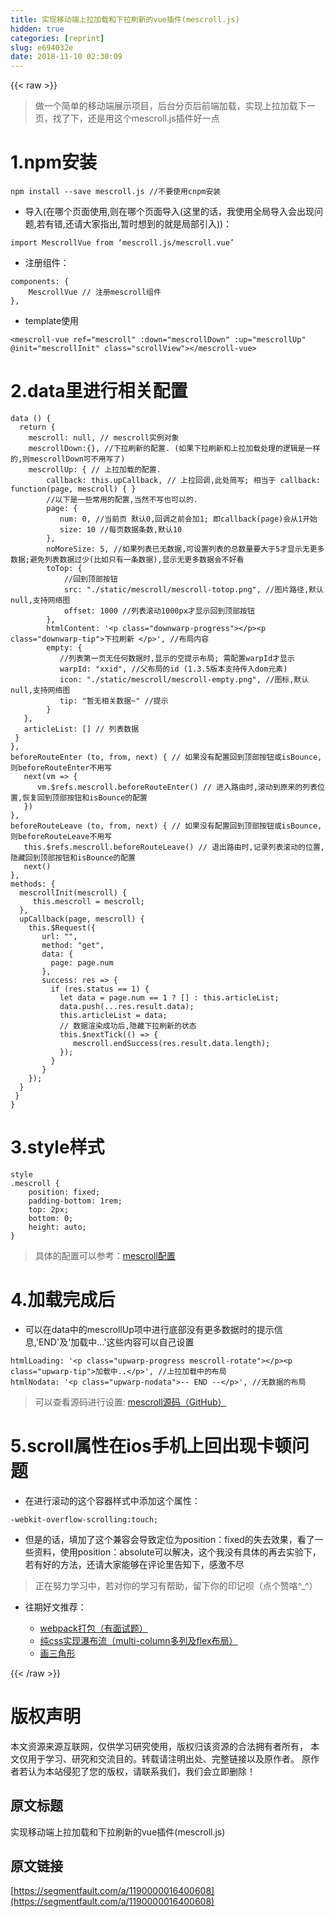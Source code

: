 ```yaml
---
title: 实现移动端上拉加载和下拉刷新的vue插件(mescroll.js)
hidden: true
categories: [reprint]
slug: e694032e
date: 2018-11-10 02:30:09
---
```


{{< raw >}}
<blockquote>&#x505A;&#x4E00;&#x4E2A;&#x7B80;&#x5355;&#x7684;&#x79FB;&#x52A8;&#x7AEF;&#x5C55;&#x793A;&#x9879;&#x76EE;&#xFF0C;&#x540E;&#x53F0;&#x5206;&#x9875;&#x540E;&#x524D;&#x7AEF;&#x52A0;&#x8F7D;&#xFF0C;&#x5B9E;&#x73B0;&#x4E0A;&#x62C9;&#x52A0;&#x8F7D;&#x4E0B;&#x4E00;&#x9875;&#xFF0C;&#x627E;&#x4E86;&#x4E0B;&#xFF0C;&#x8FD8;&#x662F;&#x7528;&#x8FD9;&#x4E2A;mescroll.js&#x63D2;&#x4EF6;&#x597D;&#x4E00;&#x70B9;</blockquote><h1 id="articleHeader0">1.npm&#x5B89;&#x88C5;</h1><div class="widget-codetool" style="display:none"><div class="widget-codetool--inner"><span class="selectCode code-tool" data-toggle="tooltip" data-placement="top" title="" data-original-title="&#x5168;&#x9009;"></span> <span type="button" class="copyCode code-tool" data-toggle="tooltip" data-placement="top" data-clipboard-text="npm install --save mescroll.js   //&#x4E0D;&#x8981;&#x4F7F;&#x7528;cnpm&#x5B89;&#x88C5;" title="" data-original-title="&#x590D;&#x5236;"></span> <span type="button" class="saveToNote code-tool" data-toggle="tooltip" data-placement="top" title="" data-original-title="&#x653E;&#x8FDB;&#x7B14;&#x8BB0;"></span></div></div><pre class="hljs stylus"><code style="word-break:break-word;white-space:initial">npm install --save mescroll<span class="hljs-selector-class">.js</span>   <span class="hljs-comment">//&#x4E0D;&#x8981;&#x4F7F;&#x7528;cnpm&#x5B89;&#x88C5;</span></code></pre><ul><li>&#x5BFC;&#x5165;(&#x5728;&#x54EA;&#x4E2A;&#x9875;&#x9762;&#x4F7F;&#x7528;,&#x5219;&#x5728;&#x54EA;&#x4E2A;&#x9875;&#x9762;&#x5BFC;&#x5165;(&#x8FD9;&#x91CC;&#x7684;&#x8BDD;&#xFF0C;&#x6211;&#x4F7F;&#x7528;&#x5168;&#x5C40;&#x5BFC;&#x5165;&#x4F1A;&#x51FA;&#x73B0;&#x95EE;&#x9898;,&#x82E5;&#x6709;&#x9519;,&#x8FD8;&#x8BF7;&#x5927;&#x5BB6;&#x6307;&#x51FA;,&#x6682;&#x65F6;&#x60F3;&#x5230;&#x7684;&#x5C31;&#x662F;&#x5C40;&#x90E8;&#x5F15;&#x5165;))&#xFF1A;</li></ul><div class="widget-codetool" style="display:none"><div class="widget-codetool--inner"><span class="selectCode code-tool" data-toggle="tooltip" data-placement="top" title="" data-original-title="&#x5168;&#x9009;"></span> <span type="button" class="copyCode code-tool" data-toggle="tooltip" data-placement="top" data-clipboard-text="import MescrollVue from &#x2018;mescroll.js/mescroll.vue&#x2019;" title="" data-original-title="&#x590D;&#x5236;"></span> <span type="button" class="saveToNote code-tool" data-toggle="tooltip" data-placement="top" title="" data-original-title="&#x653E;&#x8FDB;&#x7B14;&#x8BB0;"></span></div></div><pre class="hljs capnproto"><code style="word-break:break-word;white-space:initial"><span class="hljs-keyword">import</span> MescrollVue <span class="hljs-keyword">from</span> &#x2018;mescroll.js/mescroll.vue&#x2019;</code></pre><ul><li>&#x6CE8;&#x518C;&#x7EC4;&#x4EF6;&#xFF1A;</li></ul><div class="widget-codetool" style="display:none"><div class="widget-codetool--inner"><span class="selectCode code-tool" data-toggle="tooltip" data-placement="top" title="" data-original-title="&#x5168;&#x9009;"></span> <span type="button" class="copyCode code-tool" data-toggle="tooltip" data-placement="top" data-clipboard-text="components: {
    MescrollVue // &#x6CE8;&#x518C;mescroll&#x7EC4;&#x4EF6;
}," title="" data-original-title="&#x590D;&#x5236;"></span> <span type="button" class="saveToNote code-tool" data-toggle="tooltip" data-placement="top" title="" data-original-title="&#x653E;&#x8FDB;&#x7B14;&#x8BB0;"></span></div></div><pre class="hljs dts"><code><span class="hljs-symbol">components:</span> {
    MescrollVue <span class="hljs-comment">// &#x6CE8;&#x518C;mescroll&#x7EC4;&#x4EF6;</span>
},</code></pre><ul><li>template&#x4F7F;&#x7528;</li></ul><div class="widget-codetool" style="display:none"><div class="widget-codetool--inner"><span class="selectCode code-tool" data-toggle="tooltip" data-placement="top" title="" data-original-title="&#x5168;&#x9009;"></span> <span type="button" class="copyCode code-tool" data-toggle="tooltip" data-placement="top" data-clipboard-text="&lt;mescroll-vue ref=&quot;mescroll&quot; :down=&quot;mescrollDown&quot; :up=&quot;mescrollUp&quot; @init=&quot;mescrollInit&quot; class=&quot;scrollView&quot;&gt;&lt;/mescroll-vue&gt;" title="" data-original-title="&#x590D;&#x5236;"></span> <span type="button" class="saveToNote code-tool" data-toggle="tooltip" data-placement="top" title="" data-original-title="&#x653E;&#x8FDB;&#x7B14;&#x8BB0;"></span></div></div><pre class="hljs cs"><code style="word-break:break-word;white-space:initial">&lt;mescroll-vue <span class="hljs-keyword">ref</span>=<span class="hljs-string">&quot;mescroll&quot;</span> :down=<span class="hljs-string">&quot;mescrollDown&quot;</span> :up=<span class="hljs-string">&quot;mescrollUp&quot;</span> @init=<span class="hljs-string">&quot;mescrollInit&quot;</span> <span class="hljs-keyword">class</span>=<span class="hljs-string">&quot;scrollView&quot;</span>&gt;&lt;/mescroll-vue&gt;</code></pre><h1 id="articleHeader1">2.data&#x91CC;&#x8FDB;&#x884C;&#x76F8;&#x5173;&#x914D;&#x7F6E;</h1><div class="widget-codetool" style="display:none"><div class="widget-codetool--inner"><span class="selectCode code-tool" data-toggle="tooltip" data-placement="top" title="" data-original-title="&#x5168;&#x9009;"></span> <span type="button" class="copyCode code-tool" data-toggle="tooltip" data-placement="top" data-clipboard-text="data () {
  return {
    mescroll: null, // mescroll&#x5B9E;&#x4F8B;&#x5BF9;&#x8C61;
    mescrollDown:{}, //&#x4E0B;&#x62C9;&#x5237;&#x65B0;&#x7684;&#x914D;&#x7F6E;. (&#x5982;&#x679C;&#x4E0B;&#x62C9;&#x5237;&#x65B0;&#x548C;&#x4E0A;&#x62C9;&#x52A0;&#x8F7D;&#x5904;&#x7406;&#x7684;&#x903B;&#x8F91;&#x662F;&#x4E00;&#x6837;&#x7684;,&#x5219;mescrollDown&#x53EF;&#x4E0D;&#x7528;&#x5199;&#x4E86;)
    mescrollUp: { // &#x4E0A;&#x62C9;&#x52A0;&#x8F7D;&#x7684;&#x914D;&#x7F6E;.
        callback: this.upCallback, // &#x4E0A;&#x62C9;&#x56DE;&#x8C03;,&#x6B64;&#x5904;&#x7B80;&#x5199;; &#x76F8;&#x5F53;&#x4E8E; callback: function(page, mescroll) { }
        //&#x4EE5;&#x4E0B;&#x662F;&#x4E00;&#x4E9B;&#x5E38;&#x7528;&#x7684;&#x914D;&#x7F6E;,&#x5F53;&#x7136;&#x4E0D;&#x5199;&#x4E5F;&#x53EF;&#x4EE5;&#x7684;.
        page: {
           num: 0, //&#x5F53;&#x524D;&#x9875; &#x9ED8;&#x8BA4;0,&#x56DE;&#x8C03;&#x4E4B;&#x524D;&#x4F1A;&#x52A0;1; &#x5373;callback(page)&#x4F1A;&#x4ECE;1&#x5F00;&#x59CB;
           size: 10 //&#x6BCF;&#x9875;&#x6570;&#x636E;&#x6761;&#x6570;,&#x9ED8;&#x8BA4;10
        },
        noMoreSize: 5, //&#x5982;&#x679C;&#x5217;&#x8868;&#x5DF2;&#x65E0;&#x6570;&#x636E;,&#x53EF;&#x8BBE;&#x7F6E;&#x5217;&#x8868;&#x7684;&#x603B;&#x6570;&#x91CF;&#x8981;&#x5927;&#x4E8E;5&#x624D;&#x663E;&#x793A;&#x65E0;&#x66F4;&#x591A;&#x6570;&#x636E;;&#x907F;&#x514D;&#x5217;&#x8868;&#x6570;&#x636E;&#x8FC7;&#x5C11;(&#x6BD4;&#x5982;&#x53EA;&#x6709;&#x4E00;&#x6761;&#x6570;&#x636E;),&#x663E;&#x793A;&#x65E0;&#x66F4;&#x591A;&#x6570;&#x636E;&#x4F1A;&#x4E0D;&#x597D;&#x770B;
        toTop: {
            //&#x56DE;&#x5230;&#x9876;&#x90E8;&#x6309;&#x94AE;
            src: &quot;./static/mescroll/mescroll-totop.png&quot;, //&#x56FE;&#x7247;&#x8DEF;&#x5F84;,&#x9ED8;&#x8BA4;null,&#x652F;&#x6301;&#x7F51;&#x7EDC;&#x56FE;
            offset: 1000 //&#x5217;&#x8868;&#x6EDA;&#x52A8;1000px&#x624D;&#x663E;&#x793A;&#x56DE;&#x5230;&#x9876;&#x90E8;&#x6309;&#x94AE;
        },
        htmlContent: &apos;&lt;p class=&quot;downwarp-progress&quot;&gt;&lt;/p&gt;&lt;p class=&quot;downwarp-tip&quot;&gt;&#x4E0B;&#x62C9;&#x5237;&#x65B0; &lt;/p&gt;&apos;, //&#x5E03;&#x5C40;&#x5185;&#x5BB9;
        empty: {
           //&#x5217;&#x8868;&#x7B2C;&#x4E00;&#x9875;&#x65E0;&#x4EFB;&#x4F55;&#x6570;&#x636E;&#x65F6;,&#x663E;&#x793A;&#x7684;&#x7A7A;&#x63D0;&#x793A;&#x5E03;&#x5C40;; &#x9700;&#x914D;&#x7F6E;warpId&#x624D;&#x663E;&#x793A;
           warpId: &quot;xxid&quot;, //&#x7236;&#x5E03;&#x5C40;&#x7684;id (1.3.5&#x7248;&#x672C;&#x652F;&#x6301;&#x4F20;&#x5165;dom&#x5143;&#x7D20;)
           icon: &quot;./static/mescroll/mescroll-empty.png&quot;, //&#x56FE;&#x6807;,&#x9ED8;&#x8BA4;null,&#x652F;&#x6301;&#x7F51;&#x7EDC;&#x56FE;
           tip: &quot;&#x6682;&#x65E0;&#x76F8;&#x5173;&#x6570;&#x636E;~&quot; //&#x63D0;&#x793A;
        }
   },
   articleList: [] // &#x5217;&#x8868;&#x6570;&#x636E;
 }
},
beforeRouteEnter (to, from, next) { // &#x5982;&#x679C;&#x6CA1;&#x6709;&#x914D;&#x7F6E;&#x56DE;&#x5230;&#x9876;&#x90E8;&#x6309;&#x94AE;&#x6216;isBounce,&#x5219;beforeRouteEnter&#x4E0D;&#x7528;&#x5199;
   next(vm =&gt; {
      vm.$refs.mescroll.beforeRouteEnter() // &#x8FDB;&#x5165;&#x8DEF;&#x7531;&#x65F6;,&#x6EDA;&#x52A8;&#x5230;&#x539F;&#x6765;&#x7684;&#x5217;&#x8868;&#x4F4D;&#x7F6E;,&#x6062;&#x590D;&#x56DE;&#x5230;&#x9876;&#x90E8;&#x6309;&#x94AE;&#x548C;isBounce&#x7684;&#x914D;&#x7F6E;
   })
},
beforeRouteLeave (to, from, next) { // &#x5982;&#x679C;&#x6CA1;&#x6709;&#x914D;&#x7F6E;&#x56DE;&#x5230;&#x9876;&#x90E8;&#x6309;&#x94AE;&#x6216;isBounce,&#x5219;beforeRouteLeave&#x4E0D;&#x7528;&#x5199;
   this.$refs.mescroll.beforeRouteLeave() // &#x9000;&#x51FA;&#x8DEF;&#x7531;&#x65F6;,&#x8BB0;&#x5F55;&#x5217;&#x8868;&#x6EDA;&#x52A8;&#x7684;&#x4F4D;&#x7F6E;,&#x9690;&#x85CF;&#x56DE;&#x5230;&#x9876;&#x90E8;&#x6309;&#x94AE;&#x548C;isBounce&#x7684;&#x914D;&#x7F6E;
   next()
},
methods: {
  mescrollInit(mescroll) {
     this.mescroll = mescroll;
  },
  upCallback(page, mescroll) {
    this.$Request({
       url: &quot;&quot;,
       method: &quot;get&quot;,
       data: {
         page: page.num
       },
       success: res =&gt; {
         if (res.status == 1) {
           let data = page.num == 1 ? [] : this.articleList;
           data.push(...res.result.data);
           this.articleList = data;
           // &#x6570;&#x636E;&#x6E32;&#x67D3;&#x6210;&#x529F;&#x540E;,&#x9690;&#x85CF;&#x4E0B;&#x62C9;&#x5237;&#x65B0;&#x7684;&#x72B6;&#x6001;
           this.$nextTick(() =&gt; {
              mescroll.endSuccess(res.result.data.length);
           });
         }
       }
    });
  }
 }
}" title="" data-original-title="&#x590D;&#x5236;"></span> <span type="button" class="saveToNote code-tool" data-toggle="tooltip" data-placement="top" title="" data-original-title="&#x653E;&#x8FDB;&#x7B14;&#x8BB0;"></span></div></div><pre class="hljs kotlin"><code><span class="hljs-keyword">data</span> () {
  <span class="hljs-keyword">return</span> {
    mescroll: <span class="hljs-literal">null</span>, <span class="hljs-comment">// mescroll&#x5B9E;&#x4F8B;&#x5BF9;&#x8C61;</span>
    mescrollDown:{}, <span class="hljs-comment">//&#x4E0B;&#x62C9;&#x5237;&#x65B0;&#x7684;&#x914D;&#x7F6E;. (&#x5982;&#x679C;&#x4E0B;&#x62C9;&#x5237;&#x65B0;&#x548C;&#x4E0A;&#x62C9;&#x52A0;&#x8F7D;&#x5904;&#x7406;&#x7684;&#x903B;&#x8F91;&#x662F;&#x4E00;&#x6837;&#x7684;,&#x5219;mescrollDown&#x53EF;&#x4E0D;&#x7528;&#x5199;&#x4E86;)</span>
    mescrollUp: { <span class="hljs-comment">// &#x4E0A;&#x62C9;&#x52A0;&#x8F7D;&#x7684;&#x914D;&#x7F6E;.</span>
        callback: <span class="hljs-keyword">this</span>.upCallback, <span class="hljs-comment">// &#x4E0A;&#x62C9;&#x56DE;&#x8C03;,&#x6B64;&#x5904;&#x7B80;&#x5199;; &#x76F8;&#x5F53;&#x4E8E; callback: function(page, mescroll) { }</span>
        <span class="hljs-comment">//&#x4EE5;&#x4E0B;&#x662F;&#x4E00;&#x4E9B;&#x5E38;&#x7528;&#x7684;&#x914D;&#x7F6E;,&#x5F53;&#x7136;&#x4E0D;&#x5199;&#x4E5F;&#x53EF;&#x4EE5;&#x7684;.</span>
        page: {
           num: <span class="hljs-number">0</span>, <span class="hljs-comment">//&#x5F53;&#x524D;&#x9875; &#x9ED8;&#x8BA4;0,&#x56DE;&#x8C03;&#x4E4B;&#x524D;&#x4F1A;&#x52A0;1; &#x5373;callback(page)&#x4F1A;&#x4ECE;1&#x5F00;&#x59CB;</span>
           size: <span class="hljs-number">10</span> <span class="hljs-comment">//&#x6BCF;&#x9875;&#x6570;&#x636E;&#x6761;&#x6570;,&#x9ED8;&#x8BA4;10</span>
        },
        noMoreSize: <span class="hljs-number">5</span>, <span class="hljs-comment">//&#x5982;&#x679C;&#x5217;&#x8868;&#x5DF2;&#x65E0;&#x6570;&#x636E;,&#x53EF;&#x8BBE;&#x7F6E;&#x5217;&#x8868;&#x7684;&#x603B;&#x6570;&#x91CF;&#x8981;&#x5927;&#x4E8E;5&#x624D;&#x663E;&#x793A;&#x65E0;&#x66F4;&#x591A;&#x6570;&#x636E;;&#x907F;&#x514D;&#x5217;&#x8868;&#x6570;&#x636E;&#x8FC7;&#x5C11;(&#x6BD4;&#x5982;&#x53EA;&#x6709;&#x4E00;&#x6761;&#x6570;&#x636E;),&#x663E;&#x793A;&#x65E0;&#x66F4;&#x591A;&#x6570;&#x636E;&#x4F1A;&#x4E0D;&#x597D;&#x770B;</span>
        toTop: {
            <span class="hljs-comment">//&#x56DE;&#x5230;&#x9876;&#x90E8;&#x6309;&#x94AE;</span>
            src: <span class="hljs-string">&quot;./static/mescroll/mescroll-totop.png&quot;</span>, <span class="hljs-comment">//&#x56FE;&#x7247;&#x8DEF;&#x5F84;,&#x9ED8;&#x8BA4;null,&#x652F;&#x6301;&#x7F51;&#x7EDC;&#x56FE;</span>
            offset: <span class="hljs-number">1000</span> <span class="hljs-comment">//&#x5217;&#x8868;&#x6EDA;&#x52A8;1000px&#x624D;&#x663E;&#x793A;&#x56DE;&#x5230;&#x9876;&#x90E8;&#x6309;&#x94AE;</span>
        },
        htmlContent: <span class="hljs-string">&apos;&lt;p class=&quot;downwarp-progress&quot;&gt;&lt;/p&gt;&lt;p class=&quot;downwarp-tip&quot;&gt;&#x4E0B;&#x62C9;&#x5237;&#x65B0; &lt;/p&gt;&apos;</span>, <span class="hljs-comment">//&#x5E03;&#x5C40;&#x5185;&#x5BB9;</span>
        empty: {
           <span class="hljs-comment">//&#x5217;&#x8868;&#x7B2C;&#x4E00;&#x9875;&#x65E0;&#x4EFB;&#x4F55;&#x6570;&#x636E;&#x65F6;,&#x663E;&#x793A;&#x7684;&#x7A7A;&#x63D0;&#x793A;&#x5E03;&#x5C40;; &#x9700;&#x914D;&#x7F6E;warpId&#x624D;&#x663E;&#x793A;</span>
           warpId: <span class="hljs-string">&quot;xxid&quot;</span>, <span class="hljs-comment">//&#x7236;&#x5E03;&#x5C40;&#x7684;id (1.3.5&#x7248;&#x672C;&#x652F;&#x6301;&#x4F20;&#x5165;dom&#x5143;&#x7D20;)</span>
           icon: <span class="hljs-string">&quot;./static/mescroll/mescroll-empty.png&quot;</span>, <span class="hljs-comment">//&#x56FE;&#x6807;,&#x9ED8;&#x8BA4;null,&#x652F;&#x6301;&#x7F51;&#x7EDC;&#x56FE;</span>
           tip: <span class="hljs-string">&quot;&#x6682;&#x65E0;&#x76F8;&#x5173;&#x6570;&#x636E;~&quot;</span> <span class="hljs-comment">//&#x63D0;&#x793A;</span>
        }
   },
   articleList: [] <span class="hljs-comment">// &#x5217;&#x8868;&#x6570;&#x636E;</span>
 }
},
beforeRouteEnter (to, from, next) { <span class="hljs-comment">// &#x5982;&#x679C;&#x6CA1;&#x6709;&#x914D;&#x7F6E;&#x56DE;&#x5230;&#x9876;&#x90E8;&#x6309;&#x94AE;&#x6216;isBounce,&#x5219;beforeRouteEnter&#x4E0D;&#x7528;&#x5199;</span>
   next(vm =&gt; {
      vm.$refs.mescroll.beforeRouteEnter() <span class="hljs-comment">// &#x8FDB;&#x5165;&#x8DEF;&#x7531;&#x65F6;,&#x6EDA;&#x52A8;&#x5230;&#x539F;&#x6765;&#x7684;&#x5217;&#x8868;&#x4F4D;&#x7F6E;,&#x6062;&#x590D;&#x56DE;&#x5230;&#x9876;&#x90E8;&#x6309;&#x94AE;&#x548C;isBounce&#x7684;&#x914D;&#x7F6E;</span>
   })
},
beforeRouteLeave (to, from, next) { <span class="hljs-comment">// &#x5982;&#x679C;&#x6CA1;&#x6709;&#x914D;&#x7F6E;&#x56DE;&#x5230;&#x9876;&#x90E8;&#x6309;&#x94AE;&#x6216;isBounce,&#x5219;beforeRouteLeave&#x4E0D;&#x7528;&#x5199;</span>
   <span class="hljs-keyword">this</span>.$refs.mescroll.beforeRouteLeave() <span class="hljs-comment">// &#x9000;&#x51FA;&#x8DEF;&#x7531;&#x65F6;,&#x8BB0;&#x5F55;&#x5217;&#x8868;&#x6EDA;&#x52A8;&#x7684;&#x4F4D;&#x7F6E;,&#x9690;&#x85CF;&#x56DE;&#x5230;&#x9876;&#x90E8;&#x6309;&#x94AE;&#x548C;isBounce&#x7684;&#x914D;&#x7F6E;</span>
   next()
},
methods: {
  mescrollInit(mescroll) {
     <span class="hljs-keyword">this</span>.mescroll = mescroll;
  },
  upCallback(page, mescroll) {
    <span class="hljs-keyword">this</span>.$Request({
       url: <span class="hljs-string">&quot;&quot;</span>,
       method: <span class="hljs-string">&quot;get&quot;</span>,
       <span class="hljs-keyword">data</span>: {
         page: page.num
       },
       success: res =&gt; {
         <span class="hljs-keyword">if</span> (res.status == <span class="hljs-number">1</span>) {
           let <span class="hljs-keyword">data</span> = page.num == <span class="hljs-number">1</span> ? [] : <span class="hljs-keyword">this</span>.articleList;
           <span class="hljs-keyword">data</span>.push(...res.result.<span class="hljs-keyword">data</span>);
           <span class="hljs-keyword">this</span>.articleList = <span class="hljs-keyword">data</span>;
           <span class="hljs-comment">// &#x6570;&#x636E;&#x6E32;&#x67D3;&#x6210;&#x529F;&#x540E;,&#x9690;&#x85CF;&#x4E0B;&#x62C9;&#x5237;&#x65B0;&#x7684;&#x72B6;&#x6001;</span>
           <span class="hljs-keyword">this</span>.$nextTick(() =&gt; {
              mescroll.endSuccess(res.result.<span class="hljs-keyword">data</span>.length);
           });
         }
       }
    });
  }
 }
}</code></pre><h1 id="articleHeader2">3.style&#x6837;&#x5F0F;</h1><div class="widget-codetool" style="display:none"><div class="widget-codetool--inner"><span class="selectCode code-tool" data-toggle="tooltip" data-placement="top" title="" data-original-title="&#x5168;&#x9009;"></span> <span type="button" class="copyCode code-tool" data-toggle="tooltip" data-placement="top" data-clipboard-text="style
.mescroll {
    position: fixed;
    padding-bottom: 1rem;
    top: 2px;
    bottom: 0;
    height: auto;
}" title="" data-original-title="&#x590D;&#x5236;"></span> <span type="button" class="saveToNote code-tool" data-toggle="tooltip" data-placement="top" title="" data-original-title="&#x653E;&#x8FDB;&#x7B14;&#x8BB0;"></span></div></div><pre class="hljs css"><code><span class="hljs-selector-tag">style</span>
<span class="hljs-selector-class">.mescroll</span> {
    <span class="hljs-attribute">position</span>: fixed;
    <span class="hljs-attribute">padding-bottom</span>: <span class="hljs-number">1rem</span>;
    <span class="hljs-attribute">top</span>: <span class="hljs-number">2px</span>;
    <span class="hljs-attribute">bottom</span>: <span class="hljs-number">0</span>;
    <span class="hljs-attribute">height</span>: auto;
}</code></pre><blockquote>&#x5177;&#x4F53;&#x7684;&#x914D;&#x7F6E;&#x53EF;&#x4EE5;&#x53C2;&#x8003;&#xFF1A;<a href="http://www.mescroll.com/api.html#options" rel="nofollow noreferrer" target="_blank">mescroll&#x914D;&#x7F6E;</a></blockquote><h1 id="articleHeader3">4.&#x52A0;&#x8F7D;&#x5B8C;&#x6210;&#x540E;</h1><ul><li>&#x53EF;&#x4EE5;&#x5728;data&#x4E2D;&#x7684;mescrollUp&#x9879;&#x4E2D;&#x8FDB;&#x884C;&#x5E95;&#x90E8;&#x6CA1;&#x6709;&#x66F4;&#x591A;&#x6570;&#x636E;&#x65F6;&#x7684;&#x63D0;&#x793A;&#x4FE1;&#x606F;,&apos;END&apos;&#x53CA;&apos;&#x52A0;&#x8F7D;&#x4E2D;...&apos;&#x8FD9;&#x4E9B;&#x5185;&#x5BB9;&#x53EF;&#x4EE5;&#x81EA;&#x5DF1;&#x8BBE;&#x7F6E;</li></ul><div class="widget-codetool" style="display:none"><div class="widget-codetool--inner"><span class="selectCode code-tool" data-toggle="tooltip" data-placement="top" title="" data-original-title="&#x5168;&#x9009;"></span> <span type="button" class="copyCode code-tool" data-toggle="tooltip" data-placement="top" data-clipboard-text="htmlLoading: &apos;&lt;p class=&quot;upwarp-progress mescroll-rotate&quot;&gt;&lt;/p&gt;&lt;p class=&quot;upwarp-tip&quot;&gt;&#x52A0;&#x8F7D;&#x4E2D;..&lt;/p&gt;&apos;, //&#x4E0A;&#x62C9;&#x52A0;&#x8F7D;&#x4E2D;&#x7684;&#x5E03;&#x5C40;
htmlNodata: &apos;&lt;p class=&quot;upwarp-nodata&quot;&gt;-- END --&lt;/p&gt;&apos;, //&#x65E0;&#x6570;&#x636E;&#x7684;&#x5E03;&#x5C40;" title="" data-original-title="&#x590D;&#x5236;"></span> <span type="button" class="saveToNote code-tool" data-toggle="tooltip" data-placement="top" title="" data-original-title="&#x653E;&#x8FDB;&#x7B14;&#x8BB0;"></span></div></div><pre class="hljs scala"><code>htmlLoading: &apos;&lt;p <span class="hljs-class"><span class="hljs-keyword">class</span></span>=<span class="hljs-string">&quot;upwarp-progress mescroll-rotate&quot;</span>&gt;&lt;/p&gt;&lt;p <span class="hljs-class"><span class="hljs-keyword">class</span></span>=<span class="hljs-string">&quot;upwarp-tip&quot;</span>&gt;&#x52A0;&#x8F7D;&#x4E2D;..&lt;/p&gt;&apos;, <span class="hljs-comment">//&#x4E0A;&#x62C9;&#x52A0;&#x8F7D;&#x4E2D;&#x7684;&#x5E03;&#x5C40;</span>
htmlNodata: &apos;&lt;p <span class="hljs-class"><span class="hljs-keyword">class</span></span>=<span class="hljs-string">&quot;upwarp-nodata&quot;</span>&gt;-- <span class="hljs-type">END</span> --&lt;/p&gt;&apos;, <span class="hljs-comment">//&#x65E0;&#x6570;&#x636E;&#x7684;&#x5E03;&#x5C40;</span></code></pre><blockquote>&#x53EF;&#x4EE5;&#x67E5;&#x770B;&#x6E90;&#x7801;&#x8FDB;&#x884C;&#x8BBE;&#x7F6E;: <a href="https://github.com/mescroll/mescroll/blob/master/demo/base/mescroll-options.html" rel="nofollow noreferrer" target="_blank">mescroll&#x6E90;&#x7801;&#xFF08;GitHub&#xFF09;</a></blockquote><h1 id="articleHeader4">5.scroll&#x5C5E;&#x6027;&#x5728;ios&#x624B;&#x673A;&#x4E0A;&#x56DE;&#x51FA;&#x73B0;&#x5361;&#x987F;&#x95EE;&#x9898;</h1><ul><li>&#x5728;&#x8FDB;&#x884C;&#x6EDA;&#x52A8;&#x7684;&#x8FD9;&#x4E2A;&#x5BB9;&#x5668;&#x6837;&#x5F0F;&#x4E2D;&#x6DFB;&#x52A0;&#x8FD9;&#x4E2A;&#x5C5E;&#x6027;&#xFF1A;</li></ul><div class="widget-codetool" style="display:none"><div class="widget-codetool--inner"><span class="selectCode code-tool" data-toggle="tooltip" data-placement="top" title="" data-original-title="&#x5168;&#x9009;"></span> <span type="button" class="copyCode code-tool" data-toggle="tooltip" data-placement="top" data-clipboard-text="-webkit-overflow-scrolling:touch;" title="" data-original-title="&#x590D;&#x5236;"></span> <span type="button" class="saveToNote code-tool" data-toggle="tooltip" data-placement="top" title="" data-original-title="&#x653E;&#x8FDB;&#x7B14;&#x8BB0;"></span></div></div><pre class="hljs scss"><code style="word-break:break-word;white-space:initial">-webkit-<span class="hljs-attribute">overflow</span>-scrolling:touch;</code></pre><ul><li>&#x4F46;&#x662F;&#x7684;&#x8BDD;&#xFF0C;&#x586B;&#x52A0;&#x4E86;&#x8FD9;&#x4E2A;&#x517C;&#x5BB9;&#x4F1A;&#x5BFC;&#x81F4;&#x5B9A;&#x4F4D;&#x4E3A;position&#xFF1A;fixed&#x7684;&#x5931;&#x53BB;&#x6548;&#x679C;&#xFF0C;&#x770B;&#x4E86;&#x4E00;&#x4E9B;&#x8D44;&#x6599;&#xFF0C;&#x4F7F;&#x7528;position&#xFF1A;absolute&#x53EF;&#x4EE5;&#x89E3;&#x51B3;&#xFF0C;&#x8FD9;&#x4E2A;&#x6211;&#x6CA1;&#x6709;&#x5177;&#x4F53;&#x7684;&#x518D;&#x53BB;&#x5B9E;&#x9A8C;&#x4E0B;&#xFF0C;&#x82E5;&#x6709;&#x597D;&#x7684;&#x65B9;&#x6CD5;&#xFF0C;&#x8FD8;&#x8BF7;&#x5927;&#x5BB6;&#x80FD;&#x591F;&#x5728;&#x8BC4;&#x8BBA;&#x91CC;&#x544A;&#x77E5;&#x4E0B;&#xFF0C;&#x611F;&#x6FC0;&#x4E0D;&#x5C3D;</li></ul><blockquote>&#x6B63;&#x5728;&#x52AA;&#x529B;&#x5B66;&#x4E60;&#x4E2D;&#xFF0C;&#x82E5;&#x5BF9;&#x4F60;&#x7684;&#x5B66;&#x4E60;&#x6709;&#x5E2E;&#x52A9;&#xFF0C;&#x7559;&#x4E0B;&#x4F60;&#x7684;&#x5370;&#x8BB0;&#x5457;&#xFF08;&#x70B9;&#x4E2A;&#x8D5E;&#x54AF;^_^&#xFF09;</blockquote><ul><li><p>&#x5F80;&#x671F;&#x597D;&#x6587;&#x63A8;&#x8350;&#xFF1A;</p><ul><li><a href="https://segmentfault.com/a/1190000016068450">webpack&#x6253;&#x5305;&#xFF08;&#x6709;&#x9762;&#x8BD5;&#x9898;&#xFF09;</a></li><li><a href="https://segmentfault.com/a/1190000016255824" target="_blank">&#x7EAF;css&#x5B9E;&#x73B0;&#x7011;&#x5E03;&#x6D41;&#xFF08;multi-column&#x591A;&#x5217;&#x53CA;flex&#x5E03;&#x5C40;&#xFF09;</a></li><li><a href="https://segmentfault.com/a/1190000016082968">&#x753B;&#x4E09;&#x89D2;&#x5F62;</a></li></ul></li></ul>
{{< /raw >}}

# 版权声明
本文资源来源互联网，仅供学习研究使用，版权归该资源的合法拥有者所有，
本文仅用于学习、研究和交流目的。转载请注明出处、完整链接以及原作者。
原作者若认为本站侵犯了您的版权，请联系我们，我们会立即删除！

## 原文标题
实现移动端上拉加载和下拉刷新的vue插件(mescroll.js)

## 原文链接
[https://segmentfault.com/a/1190000016400608](https://segmentfault.com/a/1190000016400608)

